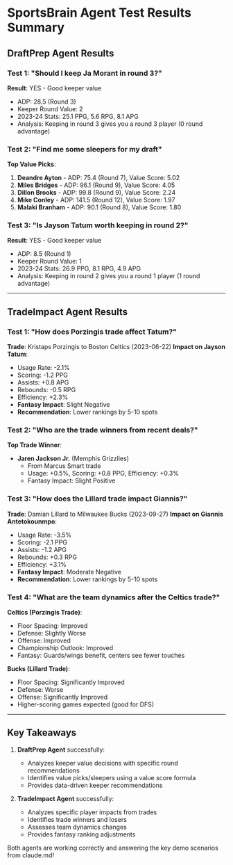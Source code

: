 # SportsBrain Agent Test Results Summary

## DraftPrep Agent Results

### Test 1: "Should I keep Ja Morant in round 3?"
**Result**: YES - Good keeper value
- ADP: 28.5 (Round 3)
- Keeper Round Value: 2
- 2023-24 Stats: 25.1 PPG, 5.6 RPG, 8.1 APG
- Analysis: Keeping in round 3 gives you a round 3 player (0 round advantage)

### Test 2: "Find me some sleepers for my draft"
**Top Value Picks**:
1. **Deandre Ayton** - ADP: 75.4 (Round 7), Value Score: 5.02
2. **Miles Bridges** - ADP: 96.1 (Round 9), Value Score: 4.05
3. **Dillon Brooks** - ADP: 99.8 (Round 9), Value Score: 2.24
4. **Mike Conley** - ADP: 141.5 (Round 12), Value Score: 1.97
5. **Malaki Branham** - ADP: 90.1 (Round 8), Value Score: 1.80

### Test 3: "Is Jayson Tatum worth keeping in round 2?"
**Result**: YES - Good keeper value
- ADP: 8.5 (Round 1)
- Keeper Round Value: 1
- 2023-24 Stats: 26.9 PPG, 8.1 RPG, 4.9 APG
- Analysis: Keeping in round 2 gives you a round 1 player (1 round advantage)

---

## TradeImpact Agent Results

### Test 1: "How does Porzingis trade affect Tatum?"
**Trade**: Kristaps Porzingis to Boston Celtics (2023-06-22)
**Impact on Jayson Tatum**:
- Usage Rate: -2.1%
- Scoring: -1.2 PPG
- Assists: +0.8 APG
- Rebounds: -0.5 RPG
- Efficiency: +2.3%
- **Fantasy Impact**: Slight Negative
- **Recommendation**: Lower rankings by 5-10 spots

### Test 2: "Who are the trade winners from recent deals?"
**Top Trade Winner**:
- **Jaren Jackson Jr.** (Memphis Grizzlies)
  - From Marcus Smart trade
  - Usage: +0.5%, Scoring: +0.8 PPG, Efficiency: +0.3%
  - Fantasy Impact: Slight Positive

### Test 3: "How does the Lillard trade impact Giannis?"
**Trade**: Damian Lillard to Milwaukee Bucks (2023-09-27)
**Impact on Giannis Antetokounmpo**:
- Usage Rate: -3.5%
- Scoring: -2.1 PPG
- Assists: -1.2 APG
- Rebounds: +0.3 RPG
- Efficiency: +3.1%
- **Fantasy Impact**: Moderate Negative
- **Recommendation**: Lower rankings by 5-10 spots

### Test 4: "What are the team dynamics after the Celtics trade?"
**Celtics (Porzingis Trade)**:
- Floor Spacing: Improved
- Defense: Slightly Worse
- Offense: Improved
- Championship Outlook: Improved
- Fantasy: Guards/wings benefit, centers see fewer touches

**Bucks (Lillard Trade)**:
- Floor Spacing: Significantly Improved
- Defense: Worse
- Offense: Significantly Improved
- Higher-scoring games expected (good for DFS)

---

## Key Takeaways

1. **DraftPrep Agent** successfully:
   - Analyzes keeper value decisions with specific round recommendations
   - Identifies value picks/sleepers using a value score formula
   - Provides data-driven keeper recommendations

2. **TradeImpact Agent** successfully:
   - Analyzes specific player impacts from trades
   - Identifies trade winners and losers
   - Assesses team dynamics changes
   - Provides fantasy ranking adjustments

Both agents are working correctly and answering the key demo scenarios from claude.md!